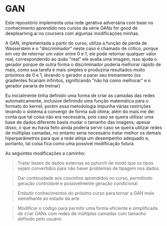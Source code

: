 # GAN
Este repositório implementa uma rede gerativa adversária com base no conhecimento aprendido nos cursos da série GANs for good de deeplearning.ai no coursera com algumas modificações minhas.

A GAN, implementada a partir do curso, utiliza a função de perda de Wasserstein e o "discriminador" neste caso é chamado de crítico, porque em vez de retornar um valor entre 0 e 1, ele pode retornar qualquer valor real, correspondendo ao quão "real" ele avalia uma imagem, isso ajuda o gerador porque de outra forma o discriminador poderia melhorar rápido de mais, como sua tarefa é mais simples e produziria resultados muito próximos de 0 e 1, levando o gerador a parar seu treinamento (os gradientes ficariam infinitos, significando "não há como melhorar" e o gerador pararia de treinar)

Eu inicialmente tinha definido uma forma de criar as camadas das redes automaticamente, inclusive definindo uma função matemática para o formato do kernel, porém essa metodologia impunha várias restrições levando o sistema a convergir de forma sub ótima; além do mais me dei conta que tal coisa não era necessária, pois caso se queira utilizar uma base de dados diferente basta mudar o tamanho das imagens; apesar disso, o que eu havia feito ainda poderia servir caso se queira utilizar redes de múltiplas camadas, no entanto seria necessário tratar melhor os demais hiperparâmetros para que a rede atinja um desempenho adequado e, portanto, tal coisa fica como uma possível modificação futura

As seguintes modificações a caminho:
> Tratar bases de dados externas ao pytorch de modo que os tipos sejam convertidos para não haver problemas de tipagem nos dados

> Dar continuidade aos conceitos aprendidos no curso, permitindo geração controlável e possivelmente geração condicional

> Embutir conhecimentos do próximo curso para tornar a GAN mais semelhante ao estado da arte

> Modificar o código para permitir uma forma eficiente e simplificada de criar GANs com redes de múltiplas camadas com tamanho definido pelo usuário
